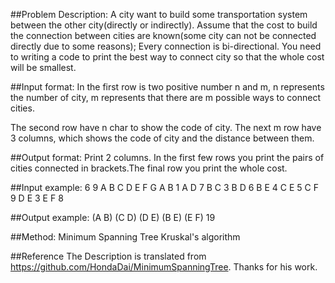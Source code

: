 ##Problem Description:
A city want to build some transportation system between the other city(directly
or indirectly). Assume that the cost to build the connection between cities are
known(some city can not be connected directly due to some reasons); Every
connection is bi-directional. You need to writing a code to print the best way
to connect city so that the whole cost will be smallest.


##Input format:
In the first row is two positive number n and m, n represents the number of city,
m represents that there are m possible ways to connect cities.

The second row have n char to show the code of city. The next m row have 3 columns,
which shows the code of city and the distance between them.  

##Output format:
Print 2 columns. In the first few rows you print the pairs of cities connected in
brackets.The final row you print the whole cost.

##Input example:
6 9
A B C D E F G
A B 1
A D 7
B C 3
B D 6
B E 4
C E 5
C F 9
D E 3
E F 8

##Output example:
(A B)
(C D)
(D E)
(B E)
(E F)
19

##Method:
Minimum Spanning Tree
Kruskal's algorithm

##Reference
The Description is translated from https://github.com/HondaDai/MinimumSpanningTree. Thanks for his work.
